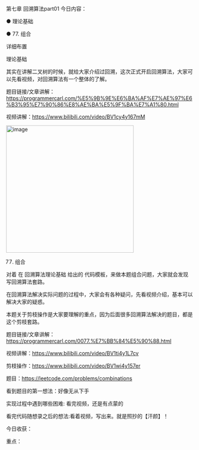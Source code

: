 第七章 回溯算法part01 
今日内容：

● 理论基础 

● 77. 组合  

 详细布置 

 理论基础 

其实在讲解二叉树的时候，就给大家介绍过回溯，这次正式开启回溯算法，大家可以先看视频，对回溯算法有一个整体的了解。

题目链接/文章讲解：https://programmercarl.com/%E5%9B%9E%E6%BA%AF%E7%AE%97%E6%B3%95%E7%90%86%E8%AE%BA%E5%9F%BA%E7%A1%80.html  

视频讲解：https://www.bilibili.com/video/BV1cy4y167mM  

<img width="344" alt="image" src="https://user-images.githubusercontent.com/87255377/227517275-214fd70e-cea9-413a-a607-557fac5e000a.png">


 77. 组合  

对着 在 回溯算法理论基础 给出的 代码模板，来做本题组合问题，大家就会发现 写回溯算法套路。

在回溯算法解决实际问题的过程中，大家会有各种疑问，先看视频介绍，基本可以解决大家的疑惑。

本题关于剪枝操作是大家要理解的重点，因为后面很多回溯算法解决的题目，都是这个剪枝套路。 

题目链接/文章讲解：https://programmercarl.com/0077.%E7%BB%84%E5%90%88.html   

视频讲解：https://www.bilibili.com/video/BV1ti4y1L7cv 

剪枝操作：https://www.bilibili.com/video/BV1wi4y157er   


题目：https://leetcode.com/problems/combinations

看到题目的第一想法：好像无从下手

实现过程中遇到哪些困难: 看完视频，还是有点蒙的

看完代码随想录之后的想法:看着视频，写出来。就是照抄的【汗颜】！

今日收获：

重点：
